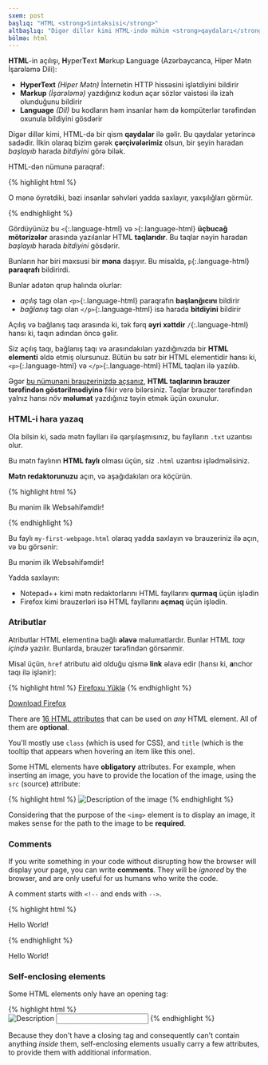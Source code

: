 ```yaml
---
sxem: post
başlıq: "HTML <strong>Sintaksisi</strong>"
altbaşlıq: "Digər dillər kimi HTML-ində mühim <strong>qaydaları</strong>" var
bölmə: html
---
```


**HTML**-in açılışı, **H**yper**T**ext **M**arkup **L**anguage (Azərbaycanca, Hiper Mətn İşarələmə Dili):


* **HyperText** _(Hiper Mətn)_ İnternetin HTTP hissəsini işlətdiyini bildirir
* **Markup** _(İşarələmə)_ yazdığınız kodun açar sözlər vaistəsi ilə izah olunduğunu bildirir
* **Language** _(Dil)_ bu kodların həm insanlar həm də kompüterlər tərəfindən oxunula bildiyini gösdərir

Digər dillər kimi, HTML-də bir qism **qaydalar** ilə gəlir. Bu qaydalar yetərincə sadədir. İlkin olaraq bizim gərək **çərçivələrimiz** olsun, bir şeyin haradan _başlayıb_ harada _bitdiyini_ görə bilək.

HTML-dən nümunə paraqraf:

{% highlight html %}
<p>O mənə öyrətdiki, bəzi insanlar səhvləri yadda saxlayır, yaxşılığları görmür.</p>
{% endhighlight %}

Gördüyünüz bu `<`{:.language-html} və `>`{:.language-html} **üçbucağ mötərizələr** arasında yazılanlar HTML **taqlarıdır**. Bu taqlar nəyin haradan _başlayıb_ harada _bitdiyini_ gösdərir.

Bunların hər biri məxsusi bir **məna** daşıyır. Bu misalda, `p`{:.language-html} **paraqrafı** bildirirdi.

Bunlar adətən qrup halında olurlar:

* _açılış_ tagı olan `<p>`{:.language-html} paraqrafın **başlanğıcını** bildirir
* _bağlanış_ tagı olan `</p>`{:.language-html} isə harada **bitdiyini** bildirir

Açılış və bağlanış taqı arasında ki, tək fərq **əyri xəttdir** `/`{:.language-html} hansı ki, taqın adından öncə gəlir.

Siz açılış taqı, bağlanış taqı və arasındakıları yazdığınızda bir **HTML elementi** əldə etmiş olursunuz. Bütün bu sətr bir HTML elementidir hansı ki, `<p>`{:.language-html} və `</p>`{:.language-html} HTML taqları ilə yazılıb.

Əgər [bu nümunəni brauzerinizdə açsanız](/html/sample-paragraph.html), **HTML taqlarının brauzer tərəfindən göstərilmədiyinə** fikir verə bilərsiniz. Taqlar brauzer tərəfindən yalnız hansı _növ_ **məlumat** yazdığınız təyin etmək üçün oxunulur.

### HTML-i hara yazaq

Ola bilsin ki, sadə mətn faylları ilə qarşılaşmısınız, bu faylların `.txt` uzantısı olur.

Bu mətn faylının **HTML faylı** olması üçün, siz `.html` uzantısı işlədməlisiniz.

**Mətn redaktorunuzu** açın, və aşağıdakıları ora köçürün.

{% highlight html %}
<p>Bu mənim ilk Websəhifəmdir!</p>
{% endhighlight %}

Bu faylı `my-first-webpage.html` olaraq yadda saxlayın və brauzeriniz ilə açın, və bu görsənir:

<div class="result"><p>Bu mənim ilk Websəhifəmdir!</p></div>

Yadda saxlayın:

* Notepad++ kimi mətn redaktorlarını HTML fayllarını **qurmaq** üçün işlədin
* Firefox kimi brauzerləri isə HTML fayllarını **açmaq** üçün işlədin.

### Atributlar

Atributlar HTML elementinə bağlı **əlavə** məlumatlardır. Bunlar HTML _taqı içində_ yazılır. Bunlarda, brauzer tərəfindən görsənmir.

Misal üçün, `href` atributu aid olduğu qismə **link** əlavə edir (hansı ki, **a**nchor taqı ilə işlənir):

{% highlight html %}
<a href="https://www.mozilla.com/firefox">Firefoxu Yüklə</a>
{% endhighlight %}

<div class="result"><a href="https://www.mozilla.com/firefox">Download Firefox</a></div>

There are [16 HTML attributes](https://developer.mozilla.org/en-US/docs/Web/HTML/Global_attributes) that can be used on _any_ HTML element. All of them are **optional**.

You'll mostly use `class` (which is used for CSS), and `title` (which is the tooltip that appears when hovering an item like this one).

Some HTML elements have **obligatory** attributes. For example, when inserting an image, you have to provide the location of the image, using the `src` (source) attribute:

{% highlight html %}
<img src="#" alt="Description of the image">
{% endhighlight %}

Considering that the purpose of the `<img>` element is to display an image, it makes sense for the path to the image to be **required**.

### Comments

If you write something in your code without disrupting how the browser will display your page, you can write **comments**. They will be _ignored_ by the browser, and are only useful for us humans who write the code.

A comment starts with `<!--` and ends with `-->`.

{% highlight html %}
<!-- This sentence will be ignored by the browser -->
<p>Hello World!</p>
{% endhighlight %}

<div class="result"><p>Hello World!</p></div>

### Self-enclosing elements

Some HTML elements only have an opening tag:

{% highlight html %}
<br> <!-- line-break -->
<img src="https://placehold.it/50x50" alt="Description"> <!-- image -->
<input type="text"> <!-- text input -->
{% endhighlight %}

Because they don't have a closing tag and consequently can't contain anything _inside_ them, self-enclosing elements usually carry a few attributes, to provide them with additional information.
